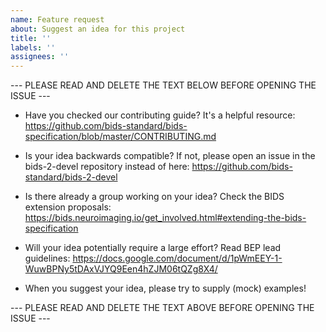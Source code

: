 ```yaml
---
name: Feature request
about: Suggest an idea for this project
title: ''
labels: ''
assignees: ''
---
```


--- PLEASE READ AND DELETE THE TEXT BELOW BEFORE OPENING THE ISSUE ---

- Have you checked our contributing guide? It's a helpful resource: https://github.com/bids-standard/bids-specification/blob/master/CONTRIBUTING.md

- Is your idea backwards compatible? If not, please open an issue in the bids-2-devel repository instead of here: https://github.com/bids-standard/bids-2-devel

- Is there already a group working on your idea? Check the BIDS extension proposals: https://bids.neuroimaging.io/get_involved.html#extending-the-bids-specification

- Will your idea potentially require a large effort? Read BEP lead guidelines: https://docs.google.com/document/d/1pWmEEY-1-WuwBPNy5tDAxVJYQ9Een4hZJM06tQZg8X4/

- When you suggest your idea, please try to supply (mock) examples!

--- PLEASE READ AND DELETE THE TEXT ABOVE BEFORE OPENING THE ISSUE ---
